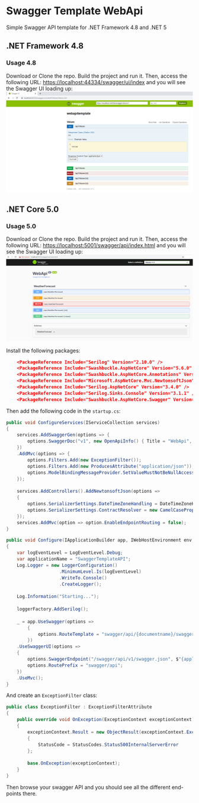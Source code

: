 # Swagger Template WebApi

Simple Swagger API template for .NET Framework 4.8 and .NET 5

## .NET Framework 4.8

### Usage 4.8

Download or Clone the repo. Build the project and run it. Then, access the following URL: <https://localhost:44334/swagger/ui/index> and you will see the Swagger UI loading up:
![Swagger48](Swagger48.png)

## .NET Core 5.0

### Usage 5.0

Download or Clone the repo. Build the project and run it. Then, access the following URL: <https://localhost:5001/swagger/api/index.html> and you will see the Swagger UI loading up:
![Swagger315](Swagger315.png)

Install the following packages:

```json
    <PackageReference Include="Serilog" Version="2.10.0" />
    <PackageReference Include="Swashbuckle.AspNetCore" Version="5.6.0" />
    <PackageReference Include="Swashbuckle.AspNetCore.Annotations" Version="5.6.0" />
    <PackageReference Include="Microsoft.AspNetCore.Mvc.NewtonsoftJson" Version="5.0.0" />
    <PackageReference Include="Serilog.AspNetCore" Version="3.4.0" />
    <PackageReference Include="Serilog.Sinks.Console" Version="3.1.1" />
    <PackageReference Include="Swashbuckle.AspNetCore.Swagger" Version="5.6.0" />
```

Then add the following code in the `startup.cs`:

```c#
public void ConfigureServices(IServiceCollection services)
{
    services.AddSwaggerGen(options => {
        options.SwaggerDoc("v1", new OpenApiInfo() { Title = "WebApi", Version = "v1" });
    })
    .AddMvc(options => {
        options.Filters.Add(new ExceptionFilter());
        options.Filters.Add(new ProducesAttribute("application/json"));
        options.ModelBindingMessageProvider.SetValueMustNotBeNullAccessor((_) => "The field is required.");
    });

    services.AddControllers().AddNewtonsoftJson(options =>
    {
        options.SerializerSettings.DateTimeZoneHandling = DateTimeZoneHandling.RoundtripKind;
        options.SerializerSettings.ContractResolver = new CamelCasePropertyNamesContractResolver();
    });
    services.AddMvc(option => option.EnableEndpointRouting = false);
}
```

```c#
public void Configure(IApplicationBuilder app, IWebHostEnvironment env, ILoggerFactory loggerFactory)
{
    var logEventLevel = LogEventLevel.Debug;
    var applicationName = "SwaggerTemplateAPI";
    Log.Logger = new LoggerConfiguration()
                    .MinimumLevel.Is(logEventLevel)
                    .WriteTo.Console()
                    .CreateLogger();

    Log.Information("Starting...");

    loggerFactory.AddSerilog();

    _ = app.UseSwagger(options =>
        {
            options.RouteTemplate = "swagger/api/{documentname}/swagger.json";
        })
    .UseSwaggerUI(options =>
    {
        options.SwaggerEndpoint("/swagger/api/v1/swagger.json", $"{applicationName} v1.0");
        options.RoutePrefix = "swagger/api";
    })
    .UseMvc();
}
```

And create an `ExceptionFilter` class:

```c#
public class ExceptionFilter : ExceptionFilterAttribute
{
    public override void OnException(ExceptionContext exceptionContext)
    {
        exceptionContext.Result = new ObjectResult(exceptionContext.Exception.Message)
        {
            StatusCode = StatusCodes.Status500InternalServerError
        };

        base.OnException(exceptionContext);
    }
}
```

Then browse your swagger API and you should see all the different end-points there.
